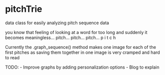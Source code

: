 # pitchTrie
data class for easily analyzing pitch sequence data

you know that feeling of looking at a word for too long and suddenly it becomes meaningless... pitch... pitch... pitch... p i t c h

Currently the .graph_sequence() method makes one image for each of the first pitches as saving them together in one image is very cramped and hard to read

TODO:
    - Improve graphs by adding personalization options
    - Blog to explain